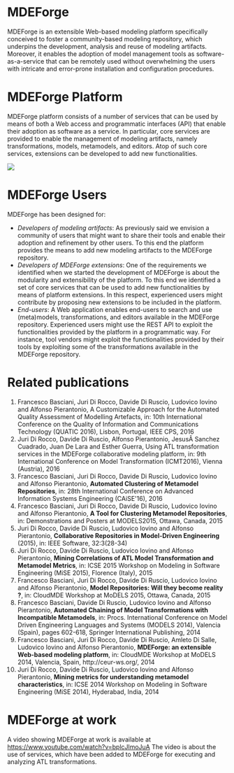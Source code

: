 # MDEForge
MDEForge is an extensible Web-based modeling platform specifically conceived to foster a community-based modeling repository, which underpins the development, analysis and reuse of modeling artifacts. Moreover, it enables the adoption of model management tools as software-as-a-service that can be remotely used without overwhelming the users with intricate and error-prone installation and configuration procedures.

# MDEForge Platform
MDEForge platform consists of a number of services that can be used by means of both a Web access and programmatic interfaces (API) that enable their adoption as software as a service. In particular, core services are provided to enable the management of modeling artifacts, namely transformations, models, metamodels, and editors. Atop of such core services, extensions can be developed to add new functionalities.

<img src="http://www.mdeforge.org/resources/theme/images/architecture.png">

# MDEForge Users

MDEForge has been designed for:

<ul>
<li><i>Developers of modeling artifacts</i>: As previously said we envision a community of users that might want to share their tools and enable their adoption and refinement by other users. To this end the platform provides the means to add new modeling artifacts to the MDEForge repository.

<li><i>Developers of MDEForge extensions</i>: One of the requirements we identified when we started the development of MDEForge is about the modularity and extensibility of the platform. To this end we identified a set of core services that can be used to add new functionalities by means of platform extensions. In this respect, experienced users might contribute by proposing new extensions to be included in the platform.

<li><i>End-users</i>: A Web application enables end-users to search and use (meta)models, transformations, and editors available in the MDEForge repository. Experienced users might use the REST API to exploit the functionalities provided by the platform in a programmatic way. For instance, tool vendors might exploit the functionalities provided by their tools by exploiting some of the transformations available in the MDEForge repository.
</ul>

# Related publications

<ol>


<li>Francesco Basciani, Juri Di Rocco, Davide Di Ruscio, Ludovico Iovino and Alfonso Pierantonio, A Customizable Approach for the Automated Quality Assessment of Modelling Artefacts, in: 10th International Conference on the Quality of Information and Communications Technology (QUATIC 2016), Lisbon, Portugal, IEEE CPS, 2016

<li>Juri Di Rocco, Davide Di Ruscio, Alfonso Pierantonio, JesusÂ Sanchez Cuadrado, Juan De Lara and Esther Guerra, Using ATL transformation services in the MDEForge collaborative modeling platform, in: 9th International Conference on Model Transformation (ICMT2016), Vienna (Austria), 2016

<li>Francesco Basciani, Juri Di Rocco, Davide Di Ruscio, Ludovico Iovino and Alfonso Pierantonio, <b>Automated Clustering of Metamodel Repositories</b>, in: 28th International Conference on Advanced Information Systems Engineering (CAiSE'16), 2016

<li>Francesco Basciani, Juri Di Rocco, Davide Di Ruscio, Ludovico Iovino and Alfonso Pierantonio, <b>A Tool for Clustering Metamodel Repositories</b>, in: Demonstrations and Posters at MODELS2015, Ottawa, Canada, 2015

<li>Juri Di Rocco, Davide Di Ruscio, Ludovico Iovino and Alfonso Pierantonio, <b>Collaborative Repositories in Model-Driven Engineering</b> (2015), in: IEEE Software, 32:3(28-34)

<li>Juri Di Rocco, Davide Di Ruscio, Ludovico Iovino and Alfonso Pierantonio, <b>Mining Correlations of ATL Model Transformation and Metamodel Metrics</b>, in: ICSE 2015 Workshop on Modeling in Software Engineering (MiSE 2015), Florence (Italy), 2015


<li>Francesco Basciani, Juri Di Rocco, Davide Di Ruscio, Ludovico Iovino and Alfonso Pierantonio, <b>Model Repositories: Will they become reality ?</b>, in: CloudMDE Workshop at MoDELS 2015, Ottawa, Canada, 2015


<li>Francesco Basciani, Davide Di Ruscio, Ludovico Iovino and Alfonso Pierantonio, <b>Automated Chaining of Model Transformations with Incompatible Metamodels</b>, in: Procs. International Conference on Model Driven Engineering Languages and Systems (MODELS 2014), Valencia (Spain), pages 602-618, Springer International Publishing, 2014


<li>Francesco Basciani, Juri Di Rocco, Davide Di Ruscio, Amleto Di Salle, Ludovico Iovino and Alfonso Pierantonio, <b>MDEForge: an extensible Web-based modeling platform</b>, in: CloudMDE Workshop at MoDELS 2014, Valencia, Spain, http://ceur-ws.org/, 2014


<li>Juri Di Rocco, Davide Di Ruscio, Ludovico Iovino and Alfonso Pierantonio, <b>Mining metrics for understanding metamodel characteristics</b>, in: ICSE 2014 Workshop on Modeling in Software Engineering (MiSE 2014), Hyderabad, India, 2014

</ol>

# MDEForge at work

A video showing MDEForge at work is available at https://www.youtube.com/watch?v=bplcJlmoJuA
The video is about the use of services, which have been added to MDEForge for executing and analyzing ATL transformations.
